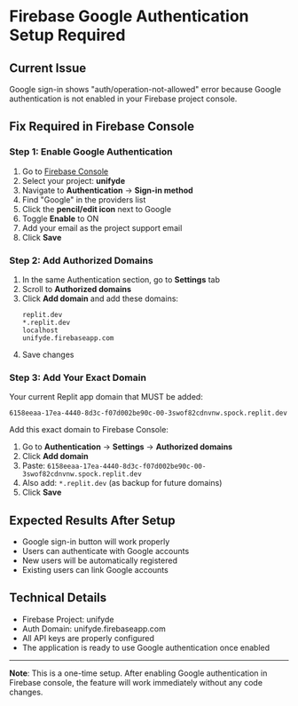 # Firebase Google Authentication Setup Required

## Current Issue
Google sign-in shows "auth/operation-not-allowed" error because Google authentication is not enabled in your Firebase project console.

## Fix Required in Firebase Console

### Step 1: Enable Google Authentication
1. Go to [Firebase Console](https://console.firebase.google.com/)
2. Select your project: **unifyde**
3. Navigate to **Authentication** → **Sign-in method**
4. Find "Google" in the providers list
5. Click the **pencil/edit icon** next to Google
6. Toggle **Enable** to ON
7. Add your email as the project support email
8. Click **Save**

### Step 2: Add Authorized Domains
1. In the same Authentication section, go to **Settings** tab
2. Scroll to **Authorized domains**
3. Click **Add domain** and add these domains:
   ```
   replit.dev
   *.replit.dev
   localhost
   unifyde.firebaseapp.com
   ```
4. Save changes

### Step 3: Add Your Exact Domain
Your current Replit app domain that MUST be added:
```
6158eeaa-17ea-4440-8d3c-f07d002be90c-00-3swof82cdnvnw.spock.replit.dev
```

Add this exact domain to Firebase Console:
1. Go to **Authentication** → **Settings** → **Authorized domains**
2. Click **Add domain**
3. Paste: `6158eeaa-17ea-4440-8d3c-f07d002be90c-00-3swof82cdnvnw.spock.replit.dev`
4. Also add: `*.replit.dev` (as backup for future domains)
5. Click **Save**

## Expected Results After Setup
- Google sign-in button will work properly
- Users can authenticate with Google accounts
- New users will be automatically registered
- Existing users can link Google accounts

## Technical Details
- Firebase Project: unifyde
- Auth Domain: unifyde.firebaseapp.com
- All API keys are properly configured
- The application is ready to use Google authentication once enabled

---
**Note**: This is a one-time setup. After enabling Google authentication in Firebase console, the feature will work immediately without any code changes.